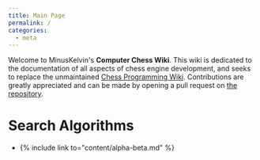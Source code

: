 ```yaml
---
title: Main Page
permalink: /
categories:
  - meta
---
```

Welcome to MinusKelvin's **Computer Chess Wiki**.
This wiki is dedicated to the documentation of all aspects of chess engine development, and seeks to replace the unmaintained [Chess Programming Wiki][cpw].
Contributions are greatly appreciated and can be made by opening a pull request on [the repository][chesswiki-gh].

# Search Algorithms

- {% include link to="content/alpha-beta.md" %}

[cpw]: https://www.chessprogramming.org/
[chesswiki-gh]: https://github.com/MinusKelvin/chesswiki/
